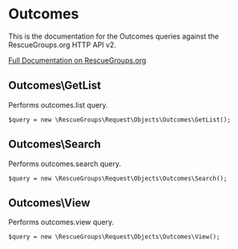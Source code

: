# Outcomes

This is the documentation for the Outcomes queries against the RescueGroups.org HTTP API v2.

[Full Documentation on RescueGroups.org](https://userguide.rescuegroups.org/display/APIDG/Object+definitions#Objectdefinitions-outcomes)

## Outcomes\GetList

Performs outcomes.list query.

    $query = new \RescueGroups\Request\Objects\Outcomes\GetList();


## Outcomes\Search

Performs outcomes.search query.

    $query = new \RescueGroups\Request\Objects\Outcomes\Search();


## Outcomes\View

Performs outcomes.view query.

    $query = new \RescueGroups\Request\Objects\Outcomes\View();


